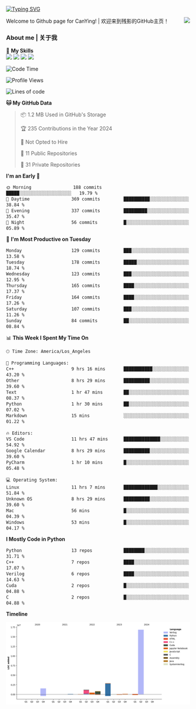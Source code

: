 [![Typing SVG](https://readme-typing-svg.herokuapp.com?size=25&duration=3500&color=00FFFF&vCenter=true&width=250&height=40&lines=Hi+Welcome+%F0%9F%91%8B%F0%9F%8F%BB;I'm+CanYing|残影)](https://git.io/typing-svg)

<a href="#">
  <img align="right" src="https://github-readme-stats.vercel.app/api?username=CanYing0913&count_private=true&rank_icon=github&show_icons=true&bg_color=15,f2f7fd,E0EAFC&" />
</a>

Welcome to Github page for CanYing! | 欢迎来到残影的GitHub主页！

### About me | 关于我

🌟 **My Skills**  
![](https://img.shields.io/badge/-C-A8B9CC?style=flat-square&logo=C&logoColor=fff)
![](https://img.shields.io/badge/-C++-00599C?style=flat-square&logo=Cpp&logoColor=fff)
![](https://img.shields.io/badge/-Python-3776AB?style=flat-square&logo=Python&logoColor=fff)
![](https://img.shields.io/badge/-Linux-000000?style=flat-square&logo=Linux&logoColor=fff)

<!--START_SECTION:waka-->
![Code Time](http://img.shields.io/badge/Code%20Time-363%20hrs%2018%20mins-blue)

![Profile Views](http://img.shields.io/badge/Profile%20Views-0-blue)

![Lines of code](https://img.shields.io/badge/From%20Hello%20World%20I%27ve%20Written-24.0%20million%20lines%20of%20code-blue)

**🐱 My GitHub Data** 

> 📦 1.2 MB Used in GitHub's Storage 
 > 
> 🏆 235 Contributions in the Year 2024
 > 
> 🚫 Not Opted to Hire
 > 
> 📜 11 Public Repositories 
 > 
> 🔑 31 Private Repositories 
 > 
**I'm an Early 🐤** 

```text
🌞 Morning                188 commits         █████░░░░░░░░░░░░░░░░░░░░   19.79 % 
🌆 Daytime                369 commits         ██████████░░░░░░░░░░░░░░░   38.84 % 
🌃 Evening                337 commits         █████████░░░░░░░░░░░░░░░░   35.47 % 
🌙 Night                  56 commits          █░░░░░░░░░░░░░░░░░░░░░░░░   05.89 % 
```
📅 **I'm Most Productive on Tuesday** 

```text
Monday                   129 commits         ███░░░░░░░░░░░░░░░░░░░░░░   13.58 % 
Tuesday                  178 commits         █████░░░░░░░░░░░░░░░░░░░░   18.74 % 
Wednesday                123 commits         ███░░░░░░░░░░░░░░░░░░░░░░   12.95 % 
Thursday                 165 commits         ████░░░░░░░░░░░░░░░░░░░░░   17.37 % 
Friday                   164 commits         ████░░░░░░░░░░░░░░░░░░░░░   17.26 % 
Saturday                 107 commits         ███░░░░░░░░░░░░░░░░░░░░░░   11.26 % 
Sunday                   84 commits          ██░░░░░░░░░░░░░░░░░░░░░░░   08.84 % 
```


📊 **This Week I Spent My Time On** 

```text
🕑︎ Time Zone: America/Los_Angeles

💬 Programming Languages: 
C++                      9 hrs 16 mins       ███████████░░░░░░░░░░░░░░   43.20 % 
Other                    8 hrs 29 mins       ██████████░░░░░░░░░░░░░░░   39.60 % 
Text                     1 hr 47 mins        ██░░░░░░░░░░░░░░░░░░░░░░░   08.37 % 
Python                   1 hr 30 mins        ██░░░░░░░░░░░░░░░░░░░░░░░   07.02 % 
Markdown                 15 mins             ░░░░░░░░░░░░░░░░░░░░░░░░░   01.22 % 

🔥 Editors: 
VS Code                  11 hrs 47 mins      ██████████████░░░░░░░░░░░   54.92 % 
Google Calendar          8 hrs 29 mins       ██████████░░░░░░░░░░░░░░░   39.60 % 
PyCharm                  1 hr 10 mins        █░░░░░░░░░░░░░░░░░░░░░░░░   05.48 % 

💻 Operating System: 
Linux                    11 hrs 7 mins       █████████████░░░░░░░░░░░░   51.84 % 
Unknown OS               8 hrs 29 mins       ██████████░░░░░░░░░░░░░░░   39.60 % 
Mac                      56 mins             █░░░░░░░░░░░░░░░░░░░░░░░░   04.39 % 
Windows                  53 mins             █░░░░░░░░░░░░░░░░░░░░░░░░   04.17 % 
```

**I Mostly Code in Python** 

```text
Python                   13 repos            ████████░░░░░░░░░░░░░░░░░   31.71 % 
C++                      7 repos             ████░░░░░░░░░░░░░░░░░░░░░   17.07 % 
Verilog                  6 repos             ████░░░░░░░░░░░░░░░░░░░░░   14.63 % 
Cuda                     2 repos             █░░░░░░░░░░░░░░░░░░░░░░░░   04.88 % 
C                        2 repos             █░░░░░░░░░░░░░░░░░░░░░░░░   04.88 % 
```



**Timeline**

![Lines of Code chart](https://raw.githubusercontent.com/CanYing0913/CanYing0913/master/assets/bar_graph.png)


<!--END_SECTION:waka-->
